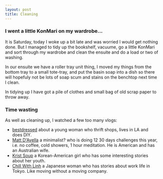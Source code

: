 ```yaml
---
layout: post
title: Cleaning
---
```


### I went a little KonMari on my wardrobe...

It is Saturday, today I woke up a bit late and was worried I would get nothing done. But I managed to tidy up the bookshelf, vacuume, go a little KonMari and sort through my wardrobe and clean the ensuite and do a load or two of washing.

In our ensuite we have a roller tray unit thing, I moved my things from the bottom tray to a small tote-tray, and put the basin soap into a dish so there will hopefuly not be lots of soap scum and stains on the benchtop next time I clean.

In tidying up I have got a pile of clothes and small bag of old scrap paper to throw away.

### Time wasting

As well as cleaning up, I watched a few too many vlogs:

* [bestdressed](https://www.youtube.com/channel/UCnQhwPVwcP-DnbUZtIMrupw) about a young woman who thrift shops, lives in LA and does DIY.
* [Matt D'Avella](https://www.youtube.com/user/blackboxfilmcompany) a minimalist? who is doing 12 30 days challenges this year, i.e. no coffee, cold showers, 1 hour meditation. He is American and has an Australian wife.
* [Krist Soup](https://www.youtube.com/user/kristinesmiley) a Korean-American girl who has some interesting stories about her youth.
* [Chill With Linh](https://www.youtube.com/channel/UCvvCuDk1uuVxmSD9aU2Ts4Q) a Japanese woman who has stories about work life in Tokyo. Like moving without a moving company. 

